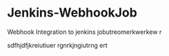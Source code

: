 # Jenkins-WebhookJob
Webhook Integration to jenkins jobutreomerkwerkew
r

sdfhjdfjkreiutiuer
rgnrkjngiutrng
ert
